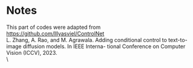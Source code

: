 # Notes

This part of codes were adapted from https://github.com/lllyasviel/ControlNet \
L. Zhang, A. Rao, and M. Agrawala. Adding conditional control to text-to-image diffusion models. In IEEE Interna- tional Conference on Computer Vision (ICCV), 2023. \
\



